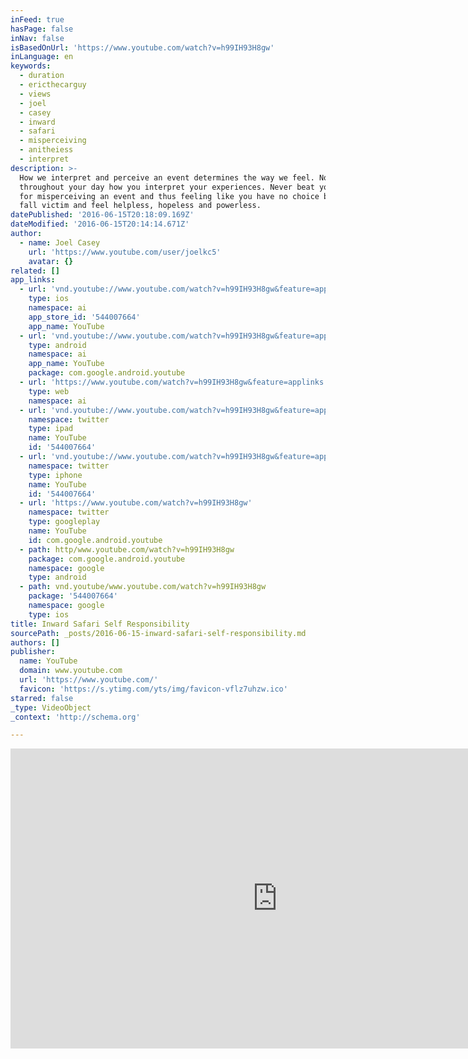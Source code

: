 ```yaml
---
inFeed: true
hasPage: false
inNav: false
isBasedOnUrl: 'https://www.youtube.com/watch?v=h99IH93H8gw'
inLanguage: en
keywords:
  - duration
  - ericthecarguy
  - views
  - joel
  - casey
  - inward
  - safari
  - misperceiving
  - anitheiess
  - interpret
description: >-
  How we interpret and perceive an event determines the way we feel. Notice
  throughout your day how you interpret your experiences. Never beat yourself up
  for misperceiving an event and thus feeling like you have no choice but to
  fall victim and feel helpless, hopeless and powerless.
datePublished: '2016-06-15T20:18:09.169Z'
dateModified: '2016-06-15T20:14:14.671Z'
author:
  - name: Joel Casey
    url: 'https://www.youtube.com/user/joelkc5'
    avatar: {}
related: []
app_links:
  - url: 'vnd.youtube://www.youtube.com/watch?v=h99IH93H8gw&feature=applinks'
    type: ios
    namespace: ai
    app_store_id: '544007664'
    app_name: YouTube
  - url: 'vnd.youtube://www.youtube.com/watch?v=h99IH93H8gw&feature=applinks'
    type: android
    namespace: ai
    app_name: YouTube
    package: com.google.android.youtube
  - url: 'https://www.youtube.com/watch?v=h99IH93H8gw&feature=applinks'
    type: web
    namespace: ai
  - url: 'vnd.youtube://www.youtube.com/watch?v=h99IH93H8gw&feature=applinks'
    namespace: twitter
    type: ipad
    name: YouTube
    id: '544007664'
  - url: 'vnd.youtube://www.youtube.com/watch?v=h99IH93H8gw&feature=applinks'
    namespace: twitter
    type: iphone
    name: YouTube
    id: '544007664'
  - url: 'https://www.youtube.com/watch?v=h99IH93H8gw'
    namespace: twitter
    type: googleplay
    name: YouTube
    id: com.google.android.youtube
  - path: http/www.youtube.com/watch?v=h99IH93H8gw
    package: com.google.android.youtube
    namespace: google
    type: android
  - path: vnd.youtube/www.youtube.com/watch?v=h99IH93H8gw
    package: '544007664'
    namespace: google
    type: ios
title: Inward Safari Self Responsibility
sourcePath: _posts/2016-06-15-inward-safari-self-responsibility.md
authors: []
publisher:
  name: YouTube
  domain: www.youtube.com
  url: 'https://www.youtube.com/'
  favicon: 'https://s.ytimg.com/yts/img/favicon-vflz7uhzw.ico'
starred: false
_type: VideoObject
_context: 'http://schema.org'

---
```

<iframe src="https://cdn.embedly.com/widgets/media.html?src=https%3A%2F%2Fwww.youtube.com%2Fembed%2Fh99IH93H8gw%3Ffeature%3Doembed&amp;url=http%3A%2F%2Fwww.youtube.com%2Fwatch%3Fv%3Dh99IH93H8gw&amp;image=https%3A%2F%2Fi.ytimg.com%2Fvi%2Fh99IH93H8gw%2Fhqdefault.jpg&amp;key=b7d04c9b404c499eba89ee7072e1c4f7&amp;type=text%2Fhtml&amp;schema=youtube" width="854" height="480" scrolling="no" frameborder="0" allowfullscreen="" style=""></iframe>